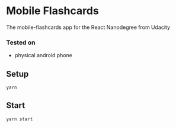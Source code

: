# Mobile Flashcards

The mobile-flashcards app for the React Nanodegree from Udacity

### Tested on

- physical android phone

## Setup

`yarn`

## Start

`yarn start`

